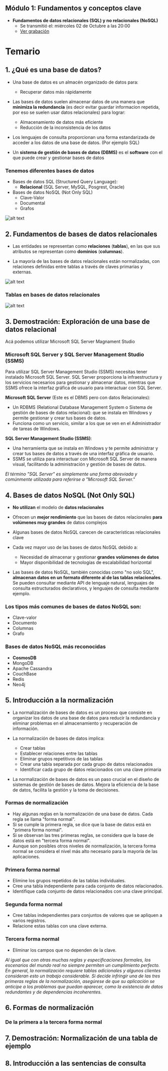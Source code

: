 ## Módulo 1: Fundamentos y conceptos clave


- **Fundamentos de datos relacionales (SQL) y no relacionales (NoSQL)**
  - Se transmitió el: miércoles 02 de Octubre a las 20:00  
  - [Ver grabación](https://codigofacilito.com/videos/introduccion-fundamentos-de-datos-relacionales-sql-y-no-relacionales-nosql)


# Temario

## 1. ¿Qué es una base de datos?


- Una base de datos es un almacén organizado de datos para:
  - Recuperar datos más rápidamente
  
- Las bases de datos suelen almacenar datos de una manera que **minimiza la redundancia** (es decir evitar guardar informacion repetida, por eso se suelen usar datos relacionales) para lograr:
  - Almacenamiento de datos más eficiente
  - Reducción de la inconsistencia de los datos
  
- Los lenguajes de consulta proporcionan una forma estandarizada de acceder a los datos de una base de datos. (Por ejemplo SQL)
  
- Un **sistema de gestión de bases de datos (DBMS)** es el **software** con el que puede crear y gestionar bases de datos


### Tenemos diferentes bases de datos

- Bases de datos SQL (Structured Query Language):
  - **Relacional** (SQL Server, MySQL, Posgrest, Oracle)
- Bases de datos NoSQL (Not Only SQL)
  - Clave-Valor
  - Documental
  - Grafos


![alt text](basesdedatos.png)



## 2. Fundamentos de bases de datos relacionales

- Las entidades se representan como **relaciones** (**tablas**), en las que sus atributos se representan como **dominios** (**columnas**).

- La mayoría de las bases de datos relacionales están normalizadas, con relaciones definidas entre tablas a través de claves primarias y externas.

![alt text](fundamentosbasesdedatosrelacionales.png)

### Tablas en bases de datos relacionales

![alt text](tablasbasesdedatosrelacionales.png)


## 3. Demostración: Exploración de una base de datos relacional
Acá podemos utilizar Microsoft SQL Server Magnament Studio


### Microsoft SQL Server y SQL Server Management Studio (SSMS)

Para utilizar SQL Server Management Studio (SSMS) necesitas tener instalado Microsoft SQL Server. SQL Server proporciona la infraestructura y los servicios necesarios para gestionar y almacenar datos, mientras que SSMS ofrece la interfaz gráfica de usuario para interactuar con SQL Server.

**Microsoft SQL Server** (Este es el DBMS pero con datos Relacionales): 
- Un RDBMS (Relational Database Management System o Sistema de gestión de bases de datos relacional): que se instala en Windows y permite gestionar y crear tus bases de datos.
- Funciona como un servicio, similar a los que se ven en el Administrador de tareas de Windows.

**SQL Server Management Studio (SSMS)**:
- Una herramienta que se instala en Windows y te permite administrar y crear tus bases de datos a través de una interfaz gráfica de usuario.
- SSMS se utiliza para interactuar con Microsoft SQL Server de manera visual, facilitando la administración y gestión de bases de datos.

*El término "SQL Server" es simplemente una forma abreviada y comúnmente utilizada para referirse a "Microsoft SQL Server."*



## 4. Bases de datos NoSQL (Not Only SQL)

- **No utilizan** el modelo de **datos relacionales**
- Ofrecen un **mejor rendimiento** que las bases de datos relacionales **para volúmenes muy grandes** de datos complejos
- Algunas bases de datos NoSQL carecen de características relacionales clave
  
- Cada vez mayor uso de las bases de datos NoSQL debido a:
  - Necesidad de almacenar y gestionar **grandes volúmenes de datos**
  - Mayor disponibilidad de tecnologías de escalabilidad horizontal
  
- Las bases de datos NoSQL, también conocidas como "no solo SQL", **almacenan datos en un formato diferente al de las tablas relacionales**. Se pueden consultar mediante API de lenguaje natural, lenguajes de consulta estructurados declarativos, y lenguajes de consulta mediante ejemplo.


### Los tipos más comunes de bases de datos NoSQL son:
- Clave-valor
- Documento
- Columnas
- Grafo


### Bases de datos NoSQL más reconocidas
- **CosmosDB**
- MongoDB
- Apache Cassandra
- CouchBase
- Redis
- Neo4j


## 5. Introducción a la normalización


- La normalización de bases de datos es un proceso que consiste en organizar los datos de una base de datos para reducir la redundancia y eliminar problemas en el almacenamiento y recuperación de información.
- La normalización de bases de datos implica:
  - Crear tablas
  - Establecer relaciones entre las tablas
  - Eliminar grupos repetitivos de las tablas
  - Crear una tabla separada por cada grupo de datos relacionados
  - Identificar cada grupo de datos relacionados con una clave primaria


- La normalización de bases de datos es un paso crucial en el diseño de sistemas de gestión de bases de datos. Mejora la eficiencia de la base de datos, facilita la gestión y la toma de decisiones.


### Formas de normalización

- Hay algunas reglas en la normalización de una base de datos. Cada regla se llama "forma normal".
- Si se cumple la primera regla, se dice que la base de datos está en "primera forma normal".
- Si se observan las tres primeras reglas, se considera que la base de datos está en "tercera forma normal".
- Aunque son posibles otros niveles de normalización, la tercera forma normal se considera el nivel más alto necesario para la mayoría de las aplicaciones.


### Primera forma normal

- Elimine los grupos repetidos de las tablas individuales.
- Cree una tabla independiente para cada conjunto de datos relacionados.
- Identifique cada conjunto de datos relacionados con una clave principal.

### Segunda forma normal

- Cree tablas independientes para conjuntos de valores que se apliquen a varios registros.
- Relacione estas tablas con una clave externa.

### Tercera forma normal

- Eliminar los campos que no dependen de la clave.

*Al igual que con otras muchas reglas y especificaciones formales, los escenarios del mundo real no siempre permiten un cumplimiento perfecto. En general, la normalización requiere tablas adicionales y algunos clientes consideran esto un trabajo considerable. Si decide infringir una de las tres primeras reglas de la normalización, asegúrese de que su aplicación se anticipe a los problemas que puedan aparecer, como la existencia de datos redundantes y de dependencias incoherentes.*


## 6. Formas de normalización
### De la primera a la tercera forma normal
## 7. Demostración: Normalización de una tabla de ejemplo
## 8. Introducción a las sentencias de consulta

